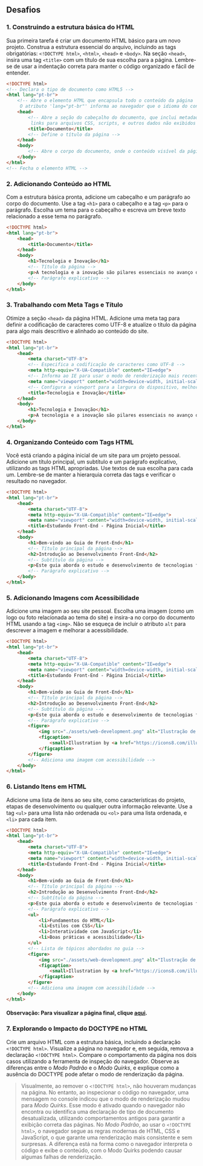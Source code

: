 ## Desafios

### 1. Construindo a estrutura básica do HTML
Sua primeira tarefa é criar um documento HTML básico para um novo projeto. Construa a estrutura essencial do arquivo, incluindo as tags obrigatórias: `<!DOCTYPE html>`, `<html>`, `<head>` e `<body>`. Na seção `<head>`, insira uma tag `<title>` com um título de sua escolha para a página. Lembre-se de usar a indentação correta para manter o código organizado e fácil de entender.

```html
<!DOCTYPE html>
<!-- Declara o tipo de documento como HTML5 -->
<html lang="pt-br">
    <!-- Abre o elemento HTML que encapsula todo o conteúdo da página
     O atributo 'lang="pt-br"' informa ao navegador que o idioma do conteúdo é português do Brasil -->
    <head>
        <!-- Abre a seção do cabeçalho do documento, que inclui metadados como título,
         links para arquivos CSS, scripts, e outros dados não exibidos diretamente na página -->
        <title>Documento</title>
        <!-- Define o título da página -->
    </head>
    <body>
        <!-- Abre o corpo do documento, onde o conteúdo visível da página é colocado -->
    </body>
</html>
<!-- Fecha o elemento HTML -->
```

### 2. Adicionando Conteúdo ao HTML
Com a estrutura básica pronta, adicione um cabeçalho e um parágrafo ao corpo do documento. Use a tag `<h1>` para o cabeçalho e a tag `<p>` para o parágrafo. Escolha um tema para o cabeçalho e escreva um breve texto relacionado a esse tema no parágrafo.

```html
<!DOCTYPE html>
<html lang="pt-br">
    <head>
        <title>Documento</title>
    </head>
    <body>
        <h1>Tecnologia e Inovação</h1>
        <!-- Título da página -->
        <p>A tecnologia e a inovação são pilares essenciais no avanço da sociedade contemporânea, moldando uma era marcada pela constante transformação e adaptação. Através do desenvolvimento de novas ferramentas e soluções, a tecnologia tem o poder de reinventar setores inteiros, desde a saúde até a educação, passando pelo entretenimento e o transporte. A inovação, por sua vez, atua como motor desse processo, impulsionando o pensamento criativo e a quebra de paradigmas estabelecidos. Juntas, tecnologia e inovação não apenas facilitam o cotidiano, mas também abrem caminhos para um futuro mais sustentável, eficiente e conectado.</p>
        <!-- Parágrafo explicativo -->
    </body>
</html>
```

### 3. Trabalhando com Meta Tags e Título
Otimize a seção `<head>` da página HTML. Adicione uma meta tag para definir a codificação de caracteres como UTF-8 e atualize o título da página para algo mais descritivo e alinhado ao conteúdo do site.

```html
<!DOCTYPE html>
<html lang="pt-br">
    <head>
        <meta charset="UTF-8">
        <!-- Especifica a codificação de caracteres como UTF-8 -->
        <meta http-equiv="X-UA-Compatible" content="IE=edge">
        <!-- Informa ao IE para usar o modo de renderização mais recente -->
        <meta name="viewport" content="width=device-width, initial-scale=1.0">
        <!-- Configura a viewport para a largura do dispositivo, melhorando a experiência móvel -->
        <title>Tecnologia e Inovação</title>
    </head>
    <body>
        <h1>Tecnologia e Inovação</h1>
        <p>A tecnologia e a inovação são pilares essenciais no avanço da sociedade contemporânea, moldando uma era marcada pela constante transformação e adaptação. Através do desenvolvimento de novas ferramentas e soluções, a tecnologia tem o poder de reinventar setores inteiros, desde a saúde até a educação, passando pelo entretenimento e o transporte. A inovação, por sua vez, atua como motor desse processo, impulsionando o pensamento criativo e a quebra de paradigmas estabelecidos. Juntas, tecnologia e inovação não apenas facilitam o cotidiano, mas também abrem caminhos para um futuro mais sustentável, eficiente e conectado.</p>
    </body>
</html>
```

### 4. Organizando Conteúdo com Tags HTML
Você está criando a página inicial de um site para um projeto pessoal. Adicione um título principal, um subtítulo e um parágrafo explicativo, utilizando as tags HTML apropriadas. Use textos de sua escolha para cada um. Lembre-se de manter a hierarquia correta das tags e verificar o resultado no navegador.

```html
<!DOCTYPE html>
<html lang="pt-br">
    <head>
        <meta charset="UTF-8">
        <meta http-equiv="X-UA-Compatible" content="IE=edge">
        <meta name="viewport" content="width=device-width, initial-scale=1.0">
        <title>Estudando Front-End - Página Inicial</title>
    </head>
    <body>
        <h1>Bem-vindo ao Guia de Front-End</h1>
        <!-- Título principal da página -->
        <h2>Introdução ao Desenvolvimento Front-End</h2>
        <!-- Subtítulo da página -->
        <p>Este guia aborda o estudo e desenvolvimento de tecnologias front-end, com tutoriais, exemplos práticos e dicas sobre HTML, CSS e JavaScript para aprimorar a criação de sites e aplicativos.</p>
        <!-- Parágrafo explicativo -->
    </body>
</html>
```

### 5. Adicionando Imagens com Acessibilidade
Adicione uma imagem ao seu site pessoal. Escolha uma imagem (como um logo ou foto relacionada ao tema do site) e insira-a no corpo do documento HTML usando a tag `<img>`. Não se esqueça de incluir o atributo `alt` para descrever a imagem e melhorar a acessibilidade.

```html
<!DOCTYPE html>
<html lang="pt-br">
    <head>
        <meta charset="UTF-8">
        <meta http-equiv="X-UA-Compatible" content="IE=edge">
        <meta name="viewport" content="width=device-width, initial-scale=1.0">
        <title>Estudando Front-End - Página Inicial</title>
    </head>
    <body>
        <h1>Bem-vindo ao Guia de Front-End</h1>
        <!-- Título principal da página -->
        <h2>Introdução ao Desenvolvimento Front-End</h2>
        <!-- Subtítulo da página -->
        <p>Este guia aborda o estudo e desenvolvimento de tecnologias front-end, com tutoriais, exemplos práticos e dicas sobre HTML, CSS e JavaScript para aprimorar a criação de sites e aplicativos.</p>
        <!-- Parágrafo explicativo -->
        <figure>
            <img src="./assets/web-development.png" alt="Ilustração de uma pessoa programando" />
            <figcaption>
                <small>Illustration by <a href="https://icons8.com/illustrations/author/ARh4OKrFtdfC">Pixeltrue Ouch!</a></small>
            </figcaption>
        </figure>
        <!-- Adiciona uma imagem com acessibilidade -->
    </body>
</html>
```

### 6. Listando Itens em HTML
Adicione uma lista de itens ao seu site, como características do projeto, etapas de desenvolvimento ou qualquer outra informação relevante. Use a tag `<ul>` para uma lista não ordenada ou `<ol>` para uma lista ordenada, e `<li>` para cada item.

```html
<!DOCTYPE html>
<html lang="pt-br">
    <head>
        <meta charset="UTF-8">
        <meta http-equiv="X-UA-Compatible" content="IE=edge">
        <meta name="viewport" content="width=device-width, initial-scale=1.0">
        <title>Estudando Front-End - Página Inicial</title>
    </head>
    <body>
        <h1>Bem-vindo ao Guia de Front-End</h1>
        <!-- Título principal da página -->
        <h2>Introdução ao Desenvolvimento Front-End</h2>
        <!-- Subtítulo da página -->
        <p>Este guia aborda o estudo e desenvolvimento de tecnologias front-end, com tutoriais, exemplos práticos e dicas sobre HTML, CSS e JavaScript para aprimorar a criação de sites e aplicativos.</p>
        <!-- Parágrafo explicativo -->
        <ul>
            <li>Fundamentos do HTML</li>
            <li>Estilos com CSS</li>
            <li>Interatividade com JavaScript</li>
            <li>Boas práticas e acessibilidade</li>
        </ul>
        <!-- Lista de tópicos abordados no guia -->
        <figure>
            <img src="./assets/web-development.png" alt="Ilustração de uma pessoa programando" />
            <figcaption>
                <small>Illustration by <a href="https://icons8.com/illustrations/author/ARh4OKrFtdfC">Pixeltrue Ouch!</a></small>
            </figcaption>
        </figure>
        <!-- Adiciona uma imagem com acessibilidade -->
    </body>
</html>
```
#### Observação: Para visualizar a página final, clique [aqui](./assets/pagina-exemplo.png).

### 7. Explorando o Impacto do DOCTYPE no HTML
Crie um arquivo HTML com a estrutura básica, incluindo a declaração `<!DOCTYPE html>`. Visualize a página no navegador e, em seguida, remova a declaração `<!DOCTYPE html>`. Compare o comportamento da página nos dois casos utilizando a ferramenta de inspeção do navegador. Observe as diferenças entre o _Modo Padrão_ e o _Modo Quirks_, e explique como a ausência do DOCTYPE pode afetar o modo de renderização da página.

> Visualmente, ao remover o `<!DOCTYPE html>`, não houveram mudanças na página. No entanto, ao inspecionar o código no navegador, uma mensagem no console indicou que o modo de renderização mudou para _Modo Quirks_. Esse modo é ativado quando o navegador não encontra ou identifica uma declaração de tipo de documento desatualizada, utilizando comportamentos antigos para garantir a exibição correta das páginas. No _Modo Padrão_, ao usar o `<!DOCTYPE html>`, o navegador segue as regras modernas de HTML, CSS e JavaScript, o que garante uma renderização mais consistente e sem surpresas. A diferença está na forma como o navegador interpreta o código e exibe o conteúdo, com o Modo Quirks podendo causar algumas falhas de renderização.